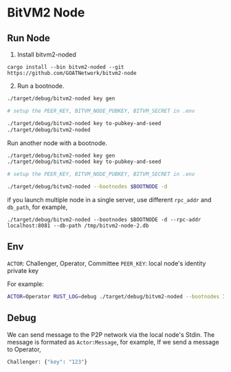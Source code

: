 # BitVM2 Node

## Run Node

1. Install bitvm2-noded

```aiignore
cargo install --bin bitvm2-noded --git https://github.com/GOATNetwork/bitvm2-node
```

2. Run a bootnode.
```bash
./target/debug/bitvm2-noded key gen

# setup the PEER_KEY, BITVM_NODE_PUBKEY, BITVM_SECRET in .env

./target/debug/bitvm2-noded key to-pubkey-and-seed
./target/debug/bitvm2-noded 
```

Run another node with a bootnode.
```bash
./target/debug/bitvm2-noded key gen
./target/debug/bitvm2-noded key to-pubkey-and-seed

# setup the PEER_KEY, BITVM_NODE_PUBKEY, BITVM_SECRET in .env

./target/debug/bitvm2-noded --bootnodes $BOOTNODE -d
```

if you launch multiple node in a single server, use different `rpc_addr` and `db_path`, for example,

```
./target/debug/bitvm2-noded --bootnodes $BOOTNODE -d --rpc-addr localhost:8081 --db-path /tmp/bitvm2-node-2.db
```

## Env

`ACTOR`: Challenger, Operator, Committee
`PEER_KEY`: local node's identity private key

For example: 

```bash
ACTOR=Operator RUST_LOG=debug ./target/debug/bitvm2-noded --bootnodes 12D3KooWKqq1xos6tEAm8tzmMchzSdJzmaf4qaXf5fFmgQuTLA76 -d --rpc-addr localhost:8081 --db-path /tmp/bitvm2-node.db2
```

## Debug

We can send message to the P2P network via the local node's Stdin. The message is formated as `Actor:Message`, for example, If we send a message to Operator,

```bash
Challenger: {"key": "123"}
```
